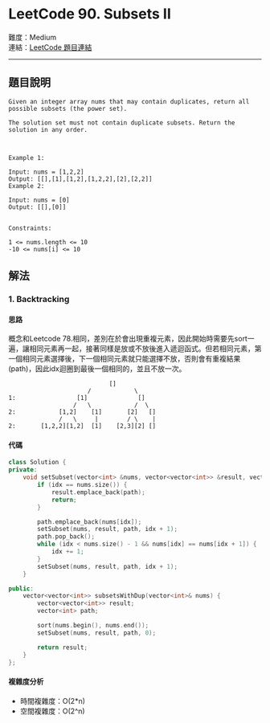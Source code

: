 # LeetCode 90. Subsets II

難度：Medium  
連結：[LeetCode 題目連結](https://leetcode.com/problems/subsets-ii/description/)

---

## 題目說明
    
    Given an integer array nums that may contain duplicates, return all possible subsets (the power set).

    The solution set must not contain duplicate subsets. Return the solution in any order.

    

    Example 1:

    Input: nums = [1,2,2]
    Output: [[],[1],[1,2],[1,2,2],[2],[2,2]]
    Example 2:

    Input: nums = [0]
    Output: [[],[0]]
    

    Constraints:

    1 <= nums.length <= 10
    -10 <= nums[i] <= 10

## 解法
### 1. Backtracking
#### 思路

概念和Leetcode 78.相同，差別在於會出現重複元素，因此開始時需要先sort一遍，讓相同元素再一起，接著同樣是放或不放後進入遞迴函式。但若相同元素，第一個相同元素選擇後，下一個相同元素就只能選擇不放，否則會有重複結果(path)，因此idx迴圈到最後一個相同的，並且不放一次。
```
                            []
                      /            \
1:                 [1]              []
                  /   \            /  \
2:            [1,2]    [1]       [2]   []
              /   \     |        / \    |
2:       [1,2,2][1,2]  [1]    [2,3][2] []
```

#### 代碼
```c++
class Solution {
private:
    void setSubset(vector<int> &nums, vector<vector<int>> &result, vector<int> &path, int idx) {
        if (idx == nums.size()) {
            result.emplace_back(path);
            return;
        }

        path.emplace_back(nums[idx]);
        setSubset(nums, result, path, idx + 1);
        path.pop_back();
        while (idx < nums.size() - 1 && nums[idx] == nums[idx + 1]) {
            idx += 1;
        }
        setSubset(nums, result, path, idx + 1);
    }

public:
    vector<vector<int>> subsetsWithDup(vector<int>& nums) {
        vector<vector<int>> result;
        vector<int> path;

        sort(nums.begin(), nums.end());
        setSubset(nums, result, path, 0);

        return result;
    }
};
```

#### 複雜度分析

- 時間複雜度：O(2*n)
- 空間複雜度：O(2^n)